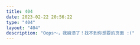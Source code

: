 ```yaml
---
title: 404
date: 2023-02-22 20:56:22
type: "404"
layout: "404"
description: "Oops～，我崩溃了！找不到你想要的页面 :("
---
```

